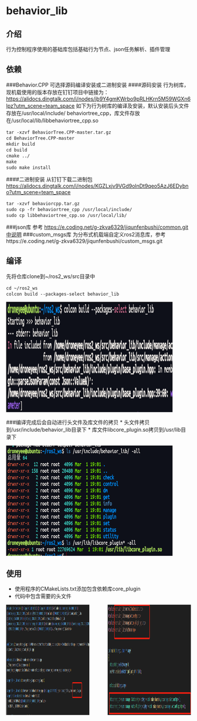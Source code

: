 # behavior_lib

## 介绍
行为控制程序使用的基础库包括基础行为节点、json任务解析、插件管理

## 依赖
###Behavior.CPP
可选择源码编译安装或二进制安装
####源码安装
行为树库，现机载使用的版本存放在钉钉项目中链接为：
https://alidocs.dingtalk.com/i/nodes/jb9Y4gmKWrbo9pRLHKrn5M59WGXn6lpz?utm_scene=team_space
如下为行为树库的编译及安装，默认安装后头文件存放在/usr/local/include/
behaviortree_cpp，库文件存放在/usr/local/lib/libbehaviortree_cpp.so
```
tar -xzvf BehaviorTree.CPP-master.tar.gz
cd BehaviorTree.CPP-master
mkdir build
cd build
cmake ../
make
sudo make install
```
####二进制安装
从钉钉下载二进制包
https://alidocs.dingtalk.com/i/nodes/KGZLxjv9VGd9olnDt9qeo5AzJ6EDybno?utm_scene=team_space
```
tar -xzvf behaviorcpp.tar.gz
sudo cp -fr behaviortree_cpp /usr/local/include/
sudo cp libbehaviortree_cpp.so /usr/local/lib/
```

###json库
参考 https://e.coding.net/g-zkva6329/jiqunfenbushi/common.git中说明
###custom_msgs库
为分布式机载端自定义ros2消息库，参考https://e.coding.net/g-zkva6329/jiqunfenbushi/custom_msgs.git

## 编译
先将仓库clone到~/ros2_ws/src目录中
~~~
cd ~/ros2_ws
colcon build --packages-select behavior_lib
~~~
<p center>
<img src="images/build.png" alt="结果" width="90%" height="300"/>
</p>
###编译完成后会自动进行头文件及库文件的拷贝
*  头文件拷贝到/usr/include/behavior_lib目录下
*  库文件libcore_plugin.so拷贝到/usr/lib目录下
<p center>
<img src="images/rslt.png" alt="结果" width="90%" height="300"/>
</p>

## 使用
-  使用程序的CMakeLists.txt添加包含依赖库core_plugin
-  代码中包含需要的头文件
<div style="display: flex; justify-content: space-between;">
  <img src="images/cmake.png" alt="使用CMakeLists.txt" width="45%" height="300"/>
  <img src="images/use.png" alt="使用代码" width="45%" height="300"/>
</div>




